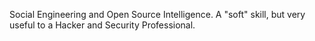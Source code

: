 Social Engineering and Open Source Intelligence.  A "soft" skill, but very useful to a Hacker and Security Professional.
